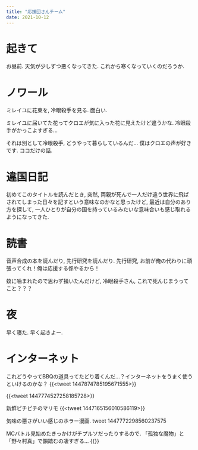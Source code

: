 ```yaml
---
title: "応援団さんチーム"
date: 2021-10-12
---
```


# 起きて
お昼前. 天気が少しずつ悪くなってきた. これから寒くなっていくのだろうか.

# ノワール
ミレイユに花束を, 冷眼殺手を見る. 面白い. 

ミレイユに届いてた花ってクロエが気に入った花に見えたけど違うかな. 冷眼殺手がかっこよすぎる...

それは別として冷眼殺手, どうやって暮らしているんだ... 僕はクロエの声が好きです. ココだけの話.

# 違国日記
初めてこのタイトルを読んだとき, 突然, 両親が死んで一人だけ違う世界に飛ばされてしまった日々を記すという意味なのかなと思ったけど, 最近は自分のあり方を探して, 一人ひとりが自分の国を持っているみたいな意味合いも感じ取れるようになってきた.

# 読書
音声合成の本を読んだり, 先行研究を読んだり. 先行研究, お前が俺の代わりに頑張ってくれ！俺は応援する係やるから！

蚊に噛まれたので思わず掻いたんだけど, 冷眼殺手さん, これで死んじまうってこと？？？
# 夜
早く寝た. 早く起きよー.
# インターネット
これどうやってBBQの道具ってたどり着くんだ...？インターネットをうまく使うといけるのかな？
{{<tweet 1447874785195671555>}}

{{<tweet 1447774527258185728>}}

新鮮ピチピチのマリモ
{{<tweet 1447165156010586119>}}

気味の悪さがいい感じのホラー漫画.
tweet 1447772298560237575

MCバトル見始めたきっかけがチプルソだったりするので. 「孤独な魔物」と「野々村真」で韻踏むの凄すぎる...
{{<youtube EbKvmOdPZIo>}}